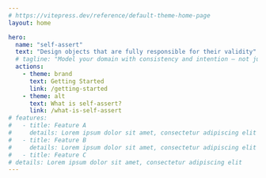 ```yaml
---
# https://vitepress.dev/reference/default-theme-home-page
layout: home

hero:
  name: "self-assert"
  text: "Design objects that are fully responsible for their validity"
  # tagline: "Model your domain with consistency and intention — not just validation."
  actions:
    - theme: brand
      text: Getting Started
      link: /getting-started
    - theme: alt
      text: What is self-assert?
      link: /what-is-self-assert
# features:
#   - title: Feature A
#     details: Lorem ipsum dolor sit amet, consectetur adipiscing elit
#   - title: Feature B
#     details: Lorem ipsum dolor sit amet, consectetur adipiscing elit
#   - title: Feature C
# details: Lorem ipsum dolor sit amet, consectetur adipiscing elit
---
```

